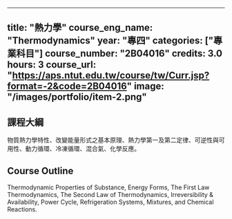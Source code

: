 
---
title: "熱力學"
course_eng_name: "Thermodynamics"
year: "專四"
categories: ["專業科目"]
course_number: "2B04016"
credits: 3.0
hours: 3
course_url: "https://aps.ntut.edu.tw/course/tw/Curr.jsp?format=-2&code=2B04016"
image: "/images/portfolio/item-2.png"
---

## 課程大綱

物質熱力學特性、改變能量形式之基本原理、熱力學第一及第二定律、可逆性與可用性、動力循環、冷凍循環、混合氣、化學反應。

## Course Outline

Thermodynamic Properties of Substance, Energy Forms, The First Law Thermodynamics, The Second Law of Thermodynamics, Irreversibility & Availability, Power Cycle, Refrigeration Systems, Mixtures, and Chemical Reactions.
